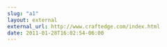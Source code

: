 ```yaml
---
slug: "a1"
layout: external
external_url: http://www.craftedge.com/index.html
date: 2011-01-28T16:02:54-06:00
---
```

